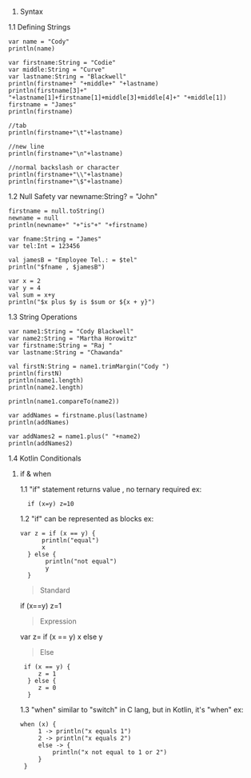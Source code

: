1. Syntax
   
 1.1 Defining Strings

    var name = "Cody"
    println(name)

    var firstname:String = "Codie"
    var middle:String = "Curve"
    var lastname:String = "Blackwell"
    println(firstname+" "+middle+" "+lastname)
    println(firstname[3]+" "+lastname[1]+firstname[1]+middle[3]+middle[4]+" "+middle[1])
    firstname = "James"
    println(firstname)

    //tab
    println(firstname+"\t"+lastname)

    //new line
    println(firstname+"\n"+lastname)

    //normal backslash or character
    println(firstname+"\\"+lastname)
    println(firstname+"\$"+lastname)


  1.2 Null Safety
    var newname:String? = "John"

    firstname = null.toString()
    newname = null
    println(newname+" "+"is"+" "+firstname)

    var fname:String = "James"
    var tel:Int = 123456

    val jamesB = "Employee Tel.: = $tel"
    println("$fname , $jamesB")

    var x = 2
    var y = 4
    val sum = x+y
    println("$x plus $y is $sum or ${x + y}") 
    
    
  1.3 String Operations
    
    var name1:String = "Cody Blackwell"
    var name2:String = "Martha Horowitz"
    var firstname:String = "Raj "
    var lastname:String = "Chawanda"

    val firstN:String = name1.trimMargin("Cody ")
    println(firstN)
    println(name1.length)
    println(name2.length)

    println(name1.compareTo(name2))

    var addNames = firstname.plus(lastname)
    println(addNames)

    var addNames2 = name1.plus(" "+name2)
    println(addNames2)
    
  1.4 Kotlin Conditionals
   1. if & when
   
        1.1 "if" statement returns value , no ternary required
         ex:
         
            if (x=y) z=10

        1.2 "if" can be represented as blocks
          ex:
          
          var z = if (x == y) {
                println("equal")
                x
            } else {
                 println("not equal")
                 y
            }

        > Standard
         
         if (x==y) z=1

        > Expression

         var z= if (x == y) x else y

        > Else
        
           if (x == y) {
               z = 1
            } else {
               z = 0
            }

        1.3 "when" similar to "switch" in C lang, but in Kotlin, it's "when"
        ex:
       
          when (x) {
               1 -> println("x equals 1")
               2 -> println("x equals 2")
               else -> {
                   println("x not equal to 1 or 2")
               }
           }

